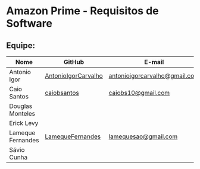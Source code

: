 # Amazon Prime - Requisitos de Software

## Equipe:
| Nome            | GitHub      | E-mail       | 
|-----------------|-------------|-------------|
| Antonio Igor |[AntonioIgorCarvalho](https://github.com/AntonioIgorCarvalho) |antonioigorcarvalho@gmail.com |
| Caio Santos |[caiobsantos](https://github.com/caiobsantos)  |caiobs10@gmail.com  |
| Douglas Monteles |  |  |
| Erick Levy |  |  | 
| Lameque Fernandes | [LamequeFernandes](https://github.com/LamequeFernandes) |lamequesao@gmail.com | 
| Sávio Cunha |  |  | 
